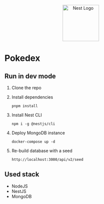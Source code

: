 <p align="center">
  <a href="http://nestjs.com/" target="blank"><img src="https://nestjs.com/img/logo-small.svg" width="120" alt="Nest Logo" /></a>
</p>

# Pokedex

## Run in dev mode

1. Clone the repo
2. Install dependencies

   ```
   pnpm install
   ```

3. Install Nest CLI

   ```shell
   npm i -g @nestjs/cli
   ```

4. Deploy MongoDB instance

   ```shell
   docker-compose up -d
   ```

5. Re-build database with a seed

   ```
   http://localhost:3000/api/v2/seed
   ```

## Used stack

- NodeJS
- NestJS
- MongoDB
